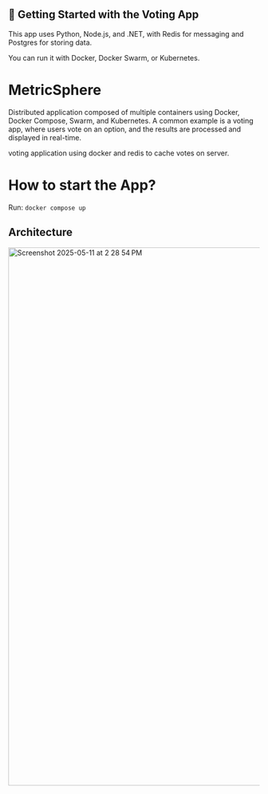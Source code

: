 ## 🐳 Getting Started with the Voting App
This app uses Python, Node.js, and .NET, with Redis for messaging and Postgres for storing data.

You can run it with Docker, Docker Swarm, or Kubernetes.

# MetricSphere
Distributed application composed of multiple containers using Docker, Docker Compose, Swarm, and Kubernetes. A common example is a voting app, where users vote on an option, and the results are processed and displayed in real-time.

voting application using docker and redis to cache votes on server.
# How to start the App?
Run:
```docker compose up```

## Architecture
<img width="1080" alt="Screenshot 2025-05-11 at 2 28 54 PM" src="https://github.com/user-attachments/assets/1ed702c6-7da0-4bdc-a190-b953bb9932c1" />

